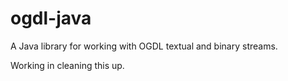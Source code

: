 ogdl-java
=========

A Java library for working with OGDL textual and binary streams.

Working in cleaning this up.
